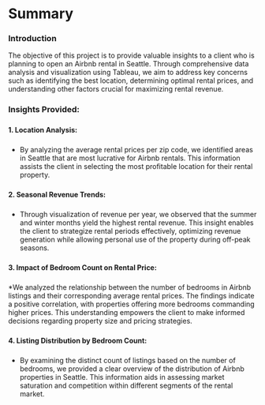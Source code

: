 # Summary
### Introduction
The objective of this project is to provide valuable insights to a client who is planning to open an Airbnb rental in Seattle. Through comprehensive data analysis and visualization using Tableau, we aim to address key concerns such as identifying the best location, determining optimal rental prices, and understanding other factors crucial for maximizing rental revenue.

### Insights Provided:
###
**1. Location Analysis:**
###
* By analyzing the average rental prices per zip code, we identified areas in Seattle that are most lucrative for Airbnb rentals. This information assists the client in selecting the most profitable location for their rental property.
###
**2. Seasonal Revenue Trends:**
###
* Through visualization of revenue per year, we observed that the summer and winter months yield the highest rental revenue. This insight enables the client to strategize rental periods effectively, optimizing revenue generation while allowing personal use of the property during off-peak seasons.
###
**3. Impact of Bedroom Count on Rental Price:**
###
*We analyzed the relationship between the number of bedrooms in Airbnb listings and their corresponding average rental prices. The findings indicate a positive correlation, with properties offering more bedrooms commanding higher prices. This understanding empowers the client to make informed decisions regarding property size and pricing strategies.
###
**4. Listing Distribution by Bedroom Count:**
###
* By examining the distinct count of listings based on the number of bedrooms, we provided a clear overview of the distribution of Airbnb properties in Seattle. This information aids in assessing market saturation and competition within different segments of the rental market.
